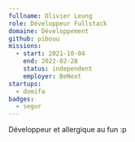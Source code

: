 ```yaml
---
fullname: Olivier Leung
role: Développeur Fullstack
domaine: Développement
github: pibouu
missions:
  - start: 2021-10-04
    end: 2022-02-28
    status: independent
    employer: BeNext
startups:
  - domifa
badges:
  - segur
---
```


Développeur et allergique au fun :p
